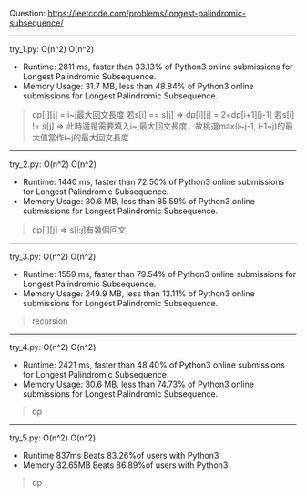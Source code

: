 Question: https://leetcode.com/problems/longest-palindromic-subsequence/

---

try_1.py: O(n^2) O(n^2)

* Runtime: 2811 ms, faster than 33.13% of Python3 online submissions for Longest Palindromic Subsequence.
* Memory Usage: 31.7 MB, less than 48.84% of Python3 online submissions for Longest Palindromic Subsequence.

> dp[i][j] = i~j最大回文長度
> 若s[i] == s[j] => dp[i][j] = 2+dp[i+1][j-1]
> 若s[i] != s[j] => 此時還是需要填入i~j最大回文長度，故挑選max(i~j-1, i-1~j)的最大值當作i~j的最大回文長度

---

try_2.py: O(n^2) O(n^2)

* Runtime: 1440 ms, faster than 72.50% of Python3 online submissions for Longest Palindromic Subsequence.
* Memory Usage: 30.6 MB, less than 85.59% of Python3 online submissions for Longest Palindromic Subsequence.

> dp[i][j] => s[i:j]有幾個回文

---

try_3.py: O(n^2) O(n^2)

* Runtime: 1559 ms, faster than 79.54% of Python3 online submissions for Longest Palindromic Subsequence.
* Memory Usage: 249.9 MB, less than 13.11% of Python3 online submissions for Longest Palindromic Subsequence.

> recursion

---

try_4.py: O(n^2) O(n^2)

* Runtime: 2421 ms, faster than 48.40% of Python3 online submissions for Longest Palindromic Subsequence.
* Memory Usage: 30.6 MB, less than 74.73% of Python3 online submissions for Longest Palindromic Subsequence.

> dp

---

try_5.py: O(n^2) O(n^2)

* Runtime 837ms Beats 83.26%of users with Python3
* Memory 32.65MB Beats 86.89%of users with Python3

> dp
